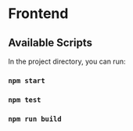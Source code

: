 # Frontend

## Available Scripts

In the project directory, you can run:

### `npm start`

### `npm test`

### `npm run build`